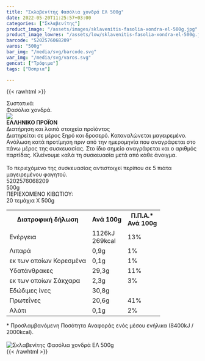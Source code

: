 ```yaml
---
title: "Σκλαβενίτης Φασόλια χονδρά ΕΛ 500g"
date: 2022-05-20T11:25:57+03:00
categories: ["Σκλαβενίτης"]
product_image: "/assets/images/sklavenitis-fasolia-xondra-el-500g.jpg"
product_image_lowres: "/assets/low/sklavenitis-fasolia-xondra-el-500g.jpg"
barcode: "5202576068209"
varos: "500g"
bar_img: "/media/svg/barcode.svg"
var_img: "/media/svg/varos.svg"
gencat: ["Τρόφιμα"]
tags: ["Όσπρια"]

---
```

{{< rawhtml >}}

<div class="sload490"><div class="product"><div id="sistatika">Συστατικά:</div><div class="alltext">Φασόλια χονδρά.</div><div id="flag"><div id="flagimage"><img src="/media/icons/gr.svg"></div><span id="flagtext"><b>ΕΛΛΗΝΙΚΟ ΠΡΟΪΟΝ</b></span></div><div id="loipa">Διατήρηση και λοιπά στοιχεία προϊόντος</div><div class="alltext">Διατηρείται σε μέρος ξηρό και δροσερό. Καταναλώνεται μαγειρεμένο. Aνάλωση κατά προτίμηση πριν από την ημερομηνία που αναγράφεται στο πάνω μέρος της συσκευασίας. Στο ίδιο σημείο αναγράφεται και ο αριθμός παρτίδας. Κλείνουμε καλά τη συσκευασία μετά από κάθε άνοιγμα.<br><br>Το περιεχόμενο της συσκευασίας αντιστοιχεί περίπου σε 5 πιάτα μαγειρεμένου φαγητού.</div><div id="barcode"><div id="barimage1"></div><span id="bartext">5202576068209</span></div><div id="varos"><div id="varosimage1"></div><span id="varostext">500g</span></div><div id="kivotio">ΠΕΡΙΕΧΟΜΕΝΟ ΚΙΒΩΤΙΟΥ:<br>20 τεμάχια Χ 500g</div><div class="tabout"><table id="diatable"><tbody><tr><th>Διατροφική δήλωση</th><th>Ανά 100g</th><th>Π.Π.Α.*<br>Ανά 100g</th></tr><tr><td class="texr2">Ενέργεια</td><td class="texr">1126kJ<br>269kcal</td><td class="texr">13%</td></tr><tr><td class="texr2">Λιπαρά</td><td class="texr">0,9g</td><td class="texr">1%</td></tr><tr><td class="gray">εκ των οποίων Κορεσµένα</td><td class="gray2">0,1g</td><td class="gray2">1%</td></tr><tr><td class="texr2">Yδατάνθρακες</td><td class="texr">29,3g</td><td class="texr">11%</td></tr><tr><td class="gray">εκ των οποίων Σάκχαρα</td><td class="gray2">2,3g</td><td class="gray2">3%</td></tr><tr><td class="texr2">Eδώδιμες ίνες</td><td class="texr">30,8g</td><td class="texr"></td></tr><tr><td class="texr2">Πρωτεΐνες</td><td class="texr">20,6g</td><td class="texr">41%</td></tr><tr><td class="texr2">Αλάτι</td><td class="texr">0,1g</td><td class="texr">2%</td></tr></tbody></table></div><div class="alltext">* Προσλαμβανόμενη Ποσότητα Αναφοράς ενός μέσου ενήλικα (8400kJ / 2000kcal).</div><br><div class="pimg"><img alt="Σκλαβενίτης Φασόλια χονδρά ΕΛ 500g" title="Σκλαβενίτης Φασόλια χονδρά ΕΛ 500g" src="/assets/images/sklavenitis-fasolia-xondra-el-500g.jpg"></div></div></div>
{{< /rawhtml >}}


